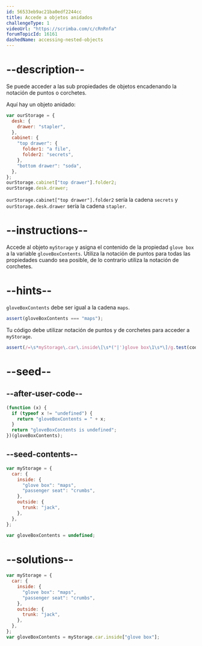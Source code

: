 ```yaml
---
id: 56533eb9ac21ba0edf2244cc
title: Accede a objetos anidados
challengeType: 1
videoUrl: "https://scrimba.com/c/cRnRnfa"
forumTopicId: 16161
dashedName: accessing-nested-objects
---
```


# --description--

Se puede acceder a las sub propiedades de objetos encadenando la notación de puntos o corchetes.

Aquí hay un objeto anidado:

```js
var ourStorage = {
  desk: {
    drawer: "stapler",
  },
  cabinet: {
    "top drawer": {
      folder1: "a file",
      folder2: "secrets",
    },
    "bottom drawer": "soda",
  },
};
ourStorage.cabinet["top drawer"].folder2;
ourStorage.desk.drawer;
```

`ourStorage.cabinet["top drawer"].folder2` sería la cadena `secrets` y `ourStorage.desk.drawer` sería la cadena `stapler`.

# --instructions--

Accede al objeto `myStorage` y asigna el contenido de la propiedad `glove box` a la variable `gloveBoxContents`. Utiliza la notación de puntos para todas las propiedades cuando sea posible, de lo contrario utiliza la notación de corchetes.

# --hints--

`gloveBoxContents` debe ser igual a la cadena `maps`.

```js
assert(gloveBoxContents === "maps");
```

Tu código debe utilizar notación de puntos y de corchetes para acceder a `myStorage`.

```js
assert(/=\s*myStorage\.car\.inside\[\s*("|')glove box\1\s*\]/g.test(code));
```

# --seed--

## --after-user-code--

```js
(function (x) {
  if (typeof x != "undefined") {
    return "gloveBoxContents = " + x;
  }
  return "gloveBoxContents is undefined";
})(gloveBoxContents);
```

## --seed-contents--

```js
var myStorage = {
  car: {
    inside: {
      "glove box": "maps",
      "passenger seat": "crumbs",
    },
    outside: {
      trunk: "jack",
    },
  },
};

var gloveBoxContents = undefined;
```

# --solutions--

```js
var myStorage = {
  car: {
    inside: {
      "glove box": "maps",
      "passenger seat": "crumbs",
    },
    outside: {
      trunk: "jack",
    },
  },
};
var gloveBoxContents = myStorage.car.inside["glove box"];
```
